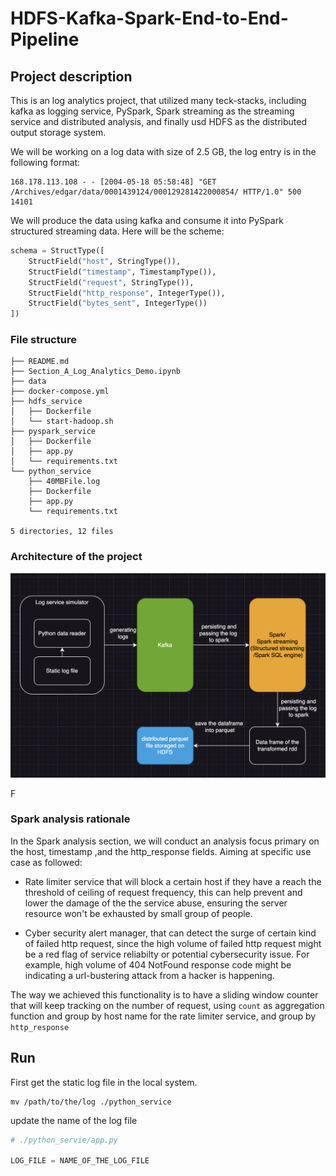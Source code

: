 # HDFS-Kafka-Spark-End-to-End-Pipeline

## Project description

This is an log analytics project, that utilized many teck-stacks, including kafka as logging service, PySpark, Spark streaming as the streaming service and distributed analysis, and finally usd HDFS as the distributed output storage system.

We will be working on a log data with size of 2.5 GB, the log entry is in the following format:
```
168.178.113.108 - - [2004-05-18 05:58:48] "GET /Archives/edgar/data/0001439124/000129281422000854/ HTTP/1.0" 500 14101
```

We will produce the data using kafka and consume it into PySpark structured streaming data. Here will be the scheme:
``` python
schema = StructType([
    StructField("host", StringType()),
    StructField("timestamp", TimestampType()),
    StructField("request", StringType()),
    StructField("http_response", IntegerType()),
    StructField("bytes_sent", IntegerType())
])
```

### File structure

``` text
├── README.md
├── Section_A_Log_Analytics_Demo.ipynb
├── data
├── docker-compose.yml
├── hdfs_service
│   ├── Dockerfile
│   └── start-hadoop.sh
├── pyspark_service
│   ├── Dockerfile
│   ├── app.py
│   └── requirements.txt
└── python_service
    ├── 40MBFile.log
    ├── Dockerfile
    ├── app.py
    └── requirements.txt

5 directories, 12 files
```
### Architecture of the project
![Architecture](architecture.png)


F





### Spark analysis rationale
In the Spark analysis section, we will conduct an analysis focus primary on the host, timestamp ,and the http_response fields. Aiming at specific use case as followed:

- Rate limiter service that will block a certain host if they have a reach the threshold of ceiling of request frequency, this can help prevent and lower the damage of the the service abuse, ensuring the server resource won't be exhausted by small group of people.

- Cyber security alert manager, that can detect the surge of certain kind of failed http request, since the high volume of failed http request might be a red flag of service reliabilty or potential cybersecurity issue. For example, high volume of 404 NotFound response code might be indicating a url-bustering attack from a hacker is happening.

The way we achieved this functionality is to have a sliding window counter that will keep tracking on the number of request, using `count` as aggregation function and group by host name for the rate limiter service, and group by `http_response`


## Run

First get the static log file in the local system.

```
mv /path/to/the/log ./python_service
```

update the name of the log file

``` python
# ./python_servie/app.py

LOG_FILE = NAME_OF_THE_LOG_FILE


```
